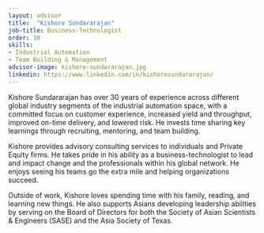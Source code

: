 ```yaml
---
layout: advisor
title:  "Kishore Sundararajan"
job-title: Business-Technologist
order: 10
skills:
- Industrial Automation
- Team Building & Management
advisor-image: kishore-sundararajan.jpg
linkedin: https://www.linkedin.com/in/kishoresundararajan/
---
```

Kishore Sundararajan has over 30 years of experience across different global industry segments of the industrial automation space, with a committed focus on customer experience, increased yield and throughput, improved on-time delivery, and lowered risk. He invests time sharing key learnings through recruiting, mentoring, and team building.

Kishore provides advisory consulting services to individuals and Private Equity firms. He takes pride in his ability as a business-technologist to lead and impact change and the professionals within his global network. He enjoys seeing his teams go the extra mile and helping organizations succeed. 

Outside of work, Kishore loves spending time with his family, reading, and learning new things. He also supports Asians developing leadership abilities by serving on the Board of Directors for both the Society of Asian Scientists & Engineers (SASE) and the Asia Society of Texas.
